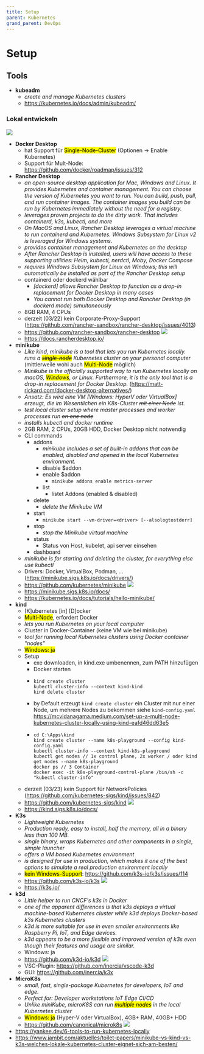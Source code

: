 ```yaml
---
title: Setup
parent: Kubernetes
grand_parent: DevOps
---
```


# Setup

## Tools
- **kubeadm**
  - *create and manage Kubernetes clusters*
  - <https://kubernetes.io/docs/admin/kubeadm/>

 
### Lokal entwickeln
<img src="https://www.jambit.com/site/assets/files/10220/minikube-kind-k3s-local-kubernetes-cluster-1.-squaremedium.jpg" loading="lazy"/><br/>
- **Docker Desktop**
  - hat Support für <mark>Single-Node-Cluster</mark> (Optionen -> Enable Kubernetes)
  - Support für Mult-Node: <https://github.com/docker/roadmap/issues/312>
- **Rancher Desktop**
  - *an open-source desktop application for Mac, Windows and Linux. It provides Kubernetes and container management. You can choose the version of Kubernetes you want to run. You can build, push, pull, and run container images. The container images you build can be run by Kubernetes immediately without the need for a registry.*
  - *leverages proven projects to do the dirty work. That includes containerd, k3s, kubectl, and more*
  - *On MacOS and Linux, Rancher Desktop leverages a virtual machine to run containerd and Kubernetes. <makr>Windows Subsystem for Linux</mark> v2 is leveraged for Windows systems.*
  - *provides container management and Kubernetes on the desktop*
  - *After Rancher Desktop is installed, users will have access to these supporting utilities: Helm, kubectl, nerdctl, Moby, Docker Compose*
  - *requires Windows Subsystem for Linux on Windows; this will automatically be installed as part of the Rancher Desktop setup*
  - containerd oder dockerd wählbar
    - *[dockerd] allows Rancher Desktop to function as a drop-in replacement for Docker Desktop in many cases*
    - *You cannot run both Docker Desktop and Rancher Desktop (in dockerd mode) simultaneously*
  - 8GB RAM, 4 CPUs
  - derzeit (03/22) kein Corporate-Proxy-Support (<https://github.com/rancher-sandbox/rancher-desktop/issues/4013>)
  - <https://github.com/rancher-sandbox/rancher-desktop> <img loading="lazy" src="https://img.shields.io/github/stars/rancher-sandbox/rancher-desktop?style=flat-square">
  - <https://docs.rancherdesktop.io/>
- **minikube**
  - *Like kind, minikube is a tool that lets you run Kubernetes locally. runs a ~~<mark>single-node</mark>~~ Kubernetes cluster on your personal computer* (mittlerweile wohl auch <mark>Multi-Node</mark> möglich)
  - *Minikube is the officially supported way to run Kubernetes locally on macOS, <mark>Windows</mark>, or Linux. Furthermore, it is the only tool that is a drop-in replacement for Docker Desktop.* (<https://matt-rickard.com/docker-desktop-alternatives/>)
  - *Ansatz: Es wird eine VM [Windows: HyperV oder VirtualBox] erzeugt, die im Wesentlichen ein K8s-Cluster ~~mit einer Node~~ ist.*
  - *test local cluster setup where master processes and worker processes run ~~on one node~~*
  - *installs kubectl and docker runtime*
  - 2GB RAM, 2 CPUs, 20GB HDD, Docker Desktop nicht notwendig
  - CLI commands
    - addons
      - *minikube includes a set of built-in addons that can be enabled, disabled and opened in the local Kubernetes environment.*
      - disable $addon
      - enable $addon
        - `minikube addons enable metrics-server`
      - list
        - listet Addons (enabled & disabled)
    - delete
      - *delete the Minikube VM*
    - start
      - `minikube start --vm-driver=<driver> [--alsologtostderr]`
    - stop
      - *stop the Minikube virtual machine*
    - status
      - Status von Host, kubelet, api server einsehen
    - dashboard
  - *minikube is for starting and deleting the cluster, for everything else use kubectl*
  - Drivers: Docker, VirtualBox, Podman, ... (<https://minikube.sigs.k8s.io/docs/drivers/>)
  - <https://github.com/kubernetes/minikube> <img loading="lazy" src="https://img.shields.io/github/stars/kubernetes/minikube?style=flat-square">
  - <https://minikube.sigs.k8s.io/docs/>
  - <https://kubernetes.io/docs/tutorials/hello-minikube/>
- **kind**
  - [K]ubernetes [in] [D]ocker 
  - <mark>Multi-Node</mark>, erfordert Docker 
  - *lets you run Kubernetes on your local computer*
  - Cluster in Docker-Container (keine VM wie bei minikube)
  - *tool for running local Kubernetes clusters using Docker container "nodes"*
  - <mark>Windows: ja</mark>
  - Setup
    - exe downloaden, in kind.exe umbenennen, zum PATH hinzufügen
    - Docker starten
    - ```
      kind create cluster
      kubectl cluster-info --context kind-kind
      kind delete cluster
      ```
    - by Default erzeugt `kind create cluster` ein Cluster mit nur einer Node, um mehrere Nodes zu bekommen siehe `kind-config.yaml` <br/>
      <https://mcvidanagama.medium.com/set-up-a-multi-node-kubernetes-cluster-locally-using-kind-eafd46dd63e5>
    - ```
      cd C:\Apps\kind
      kind create cluster --name k8s-playground --config kind-config.yaml
      kubectl cluster-info --context kind-k8s-playground
      kubectl get nodes // 1x control plane, 2x worker / oder kind get nodes --name k8s-playground
      docker ps // 3 Container
      docker exec -it k8s-playground-control-plane /bin/sh -c "kubectl cluster-info"
      ```
  - derzeit (03/23) kein Support für NetworkPolicies (<https://github.com/kubernetes-sigs/kind/issues/842>)
  - <https://github.com/kubernetes-sigs/kind> <img loading="lazy" src="https://img.shields.io/github/stars/kubernetes-sigs/kind?style=flat-square">
  - <https://kind.sigs.k8s.io/docs/>
- **K3s**
  - *Lightweight Kubernetes*
  - *Production ready, easy to install, half the memory, all in a binary less than 100 MB.*
  - *single binary, wraps Kubernetes and other components in a single, simple launcher*
  - *offers a VM based Kubernetes environment*
  - *is designed for use in production, which makes it one of the best options to simulate a real production environment locally*
  - <mark>kein Windows-Support</mark>: <https://github.com/k3s-io/k3s/issues/114>
  - <https://github.com/k3s-io/k3s> <img loading="lazy" src="https://img.shields.io/github/stars/k3s-io/k3s?style=flat-square">
  - <https://k3s.io/>
- **k3d**
  - *Little helper to run CNCF's k3s in Docker*
  - *one of the apparent differences is that k3s deploys a virtual machine-based Kubernetes cluster while k3d deploys Docker-based k3s Kubernetes clusters*
  - *k3d is more suitable for use in even smaller environments like Raspberry Pi, IoT, and Edge devices.*
  - *k3d appears to be a more flexible and improved version of k3s even though their features and usage are similar.*
  - Windows: ja
  - <https://github.com/k3d-io/k3d> <img loading="lazy" src="https://img.shields.io/github/stars/k3d-io/k3d?style=flat-square">
  - VSC-Plugin: <https://github.com/inercia/vscode-k3d>
  - GUI: <https://github.com/inercia/k3x>
- **MicroK8s**
  - *small, fast, single-package Kubernetes for developers, IoT and edge.*
  - *Perfect for: Developer workstations IoT Edge CI/CD*
  - *Unlike miniKube, microK8S can run <mark>multiple nodes</mark> in the local Kubernetes cluster*
  - <mark>Windows: ja</mark> (Hyper-V oder VirtualBox), 4GB+ RAM, 40GB+ HDD
  - <https://github.com/canonical/microk8s> <img loading="lazy" src="https://img.shields.io/github/stars/canonical/microk8s?style=flat-square">
- <https://yankee.dev/6-tools-to-run-kubernetes-locally>
- <https://www.jambit.com/aktuelles/toilet-papers/minikube-vs-kind-vs-k3s-welches-lokale-kubernetes-cluster-eignet-sich-am-besten/>
